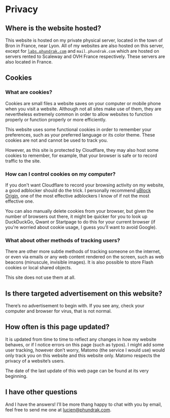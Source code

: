 # Privacy
## Where is the website hosted?
This website is hosted on my private physical server, located in the
town of Bron in France, near Lyon. All of my websites are also hosted
on this server, except for
[`labs.phundrak.com`](https://labs.phundrak.com) and
`mail.phundrak.com` which are hosted on servers rented to Scaleway and
OVH France respectively. These servers are also located in France.

## Cookies
### What are cookies?
Cookies are small files a website saves on your computer or mobile
phone when you visit a website. Although not all sites make use of
them, they are nevertheless extremely common in order to allow
websites to function properly or function properly or more
efficiently.

This website uses some functional cookies in order to remember your
preferences, such as your preferred language or its color theme. These
cookies are not and cannot be used to track you.

However, as this site is protected by Cloudflare, they may also host
some cookies to remember, for example, that your browser is safe or to
record traffic to the site.

### How can I control cookies on my computer?
If you don't want Cloudflare to record your browsing activity on my
website, a good adblocker should do the trick. I personally recommend
[uBlock Origin](https://ublockorigin.com/), one of the most effective
adblockers I know of if not the most effective one.

You can also manually delete cookies from your browser, but given the
number of browsers out there, it might be quicker for you to look up
DuckDuckGo, Qwant or Startpage to do this for your current browser (if
you're worried about cookie usage, I guess you'll want to avoid
Google).

### What about other methods of tracking users?
There are other more subtle methods of tracking someone on the
internet, or even via emails or any web content rendered on the
screen, such as web beacons (minuscule, invisible images). It is also
possible to store Flash cookies or local shared objects.

This site does not use them at all.

## Is there targeted advertisement on this website?
There’s no advertisement to begin with. If you see any, check your
computer and browser for virus, that is not normal.

## How often is this page updated?
It is updated from time to time to reflect any changes in how my
website behaves, or if I notice errors on this page (such as typos). I
might add some user tracking, however don’t worry, Matomo (the service
I would use) would only track you on this website and this website
only. Matomo respects the privacy of a website’s users.

The date of the last update of this web page can be found at its very
beginning.

## I have other questions
And I have the answers! I’ll be more thang happy to chat with you by
email, feel free to send me one at
[lucien@phundrak.com](mailto:lucien@phundrak.com).
